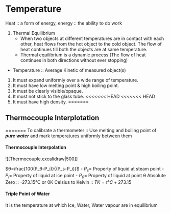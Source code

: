 # Temperature
Heat :: a form of energy, energy :: the ability to do work
1.  Thermal Equilibrium 
	- When two objects at different temperatures are in contact with each other, heat flows from the hot object to the cold object. The flow of heat continues till both the objects are at same temperature. 
	- Thermal equilibrium is a dynamic process (The flow of heat continues in both directions without ever stopping)
- Temperature :: Average Kinetic of measured object(s)
 1. It must expand uniformly over a wide range of temperature.
2. It must have low melting point & high boiling point.
3. It must be clearly visible/opaque.
4. It must not stick to the glass tube.
<<<<<<< HEAD
<<<<<<< HEAD
5. It must have high density.
=======
## Thermocouple Interplotation

=======
To calibrate a thermometer :: Use melting and boiling point of ***pure water*** and mark temperatures uniformly between them
#### Thermocouple Interpolation
![[Thermocouple.excalidraw|500]]

$θ=\frac{100(P_θ-P_i)}{(P_s-P_i)}$
	- $P_s=$ Property of liquid at steam point
	- $P_i =$ Property of liquid at ice point
	- $P_θ =$ Property of liquid at point θ
Absolute Zero :: -273.15°C or 0K
Celsius to Kelvin :: $TK = t°C + 273.15$
#### Triple Point of Water
It is the temperature at which Ice, Water, Water vapour are in equilibrium



